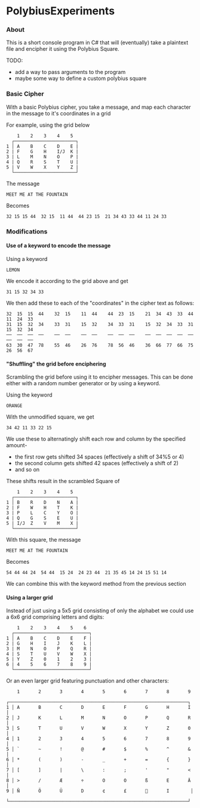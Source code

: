 # PolybiusExperiments
### About
This is a short console program in C# that will (eventually) take a plaintext file and encipher it using the Polybius Square. 

TODO:
* add a way to pass arguments to the program
* maybe some way to define a custom polybius square 


### Basic Cipher
With a basic Polybius cipher, you take a message, and map each character in the message to it's coordinates in a grid

For example, using the grid below
```
    1    2    3    4    5
  ┌───────────────────────┐
1 │ A    B    C    D    E |
2 | F    G    H    I/J  K |
3 | L    M    N    O    P |
4 | Q    R    S    T    U |
5 | V    W    X    Y    Z |
  └───────────────────────┘
```

The message
```
MEET ME AT THE FOUNTAIN
```
Becomes
```
32 15 15 44  32 15  11 44  44 23 15  21 34 43 33 44 11 24 33
```

### Modifications

#### Use of a keyword to encode the message

Using a keyword
```
LEMON
```
We encode it according to the grid above and get
```
31 15 32 34 33
```
We then add these to each of the "coordinates" in the cipher text as follows:
```
32  15  15  44    32  15    11  44    44  23  15    21  34  43  33  44  11  24  33
31  15  32  34    33  31    15  32    34  33  31    15  32  34  33  31  15  32  34
──  ──  ──  ──    ──  ──    ──  ──    ──  ──  ──    ──  ──  ──  ──  ──  ──  ──  ──
63  30  47  78    55  46    26  76    78  56  46    36  66  77  66  75  26  56  67
```

#### "Shuffling" the grid before enciphering

Scrambling the grid before using it to encipher messages. This can be done either with a random number generator or by using a keyword.

Using the keyword
```
ORANGE
```
With the unmodified square, we get
```
34 42 11 33 22 15
```
We use these to alternatingly shift each row and column by the specified amount- 
* the first row gets shifted 34 spaces (effectively a shift of 34%5 or 4)
* the second column gets shifted 42 spaces (effectively a shift of 2)
* and so on

These shifts result in the scrambled Square of

```
    1    2    3    4    5
  ┌───────────────────────┐
1 │ B    R    D    N    A |
2 | F    W    H    T    K |
3 | P    L    C    Y    O |
4 | Q    G    S    E    U |
5 | I/J  Z    V    M    X |
  └───────────────────────┘
```

With this square, the message
```
MEET ME AT THE FOUNTAIN
```
Becomes
```
54 44 44 24  54 44  15 24  24 23 44  21 35 45 14 24 15 51 14
```

We can combine this with the keyword method from the previous section

#### Using a larger grid

Instead of just using a 5x5 grid consisting of only the alphabet we could use a 6x6 grid comprising letters and digits:

```
    1    2    3    4    5    6
  ┌────────────────────────────┐
1 │ A    B    C    D    E    F |
2 | G    H    I    J    K    L |
3 | M    N    O    P    Q    R |
4 | S    T    U    V    W    X |
5 | Y    Z    0    1    2    3 |
6 | 4    5    6    7    8    9 |
  └────────────────────────────┘
```
Or an even larger grid featuring punctuation and other characters:

```
    1       2       3       4       5       6       7       8       9
  ┌───────────────────────────────────────────────────────────────────┐
1 │ A       B       C       D       E       F       G       H       I │
2 │ J       K       L       M       N       O       P       Q       R │
3 │ S       T       U       V       W       X       Y       Z       0 │
4 │ 1       2       3       4       5       6       7       8       9 │
5 │ `       ~       !       @       #       $       %       ^       & │
6 │ *       (       )       -       _       +       =       {       } │
7 │ [       ]       |       \       :       ;       '       "       < │
8 │ >       /       Æ       ÷       O       O       ß       E       Ä │
9 │ Ñ       Ö       Ü       D       ¢       £              I        │
  └───────────────────────────────────────────────────────────────────┘
```







